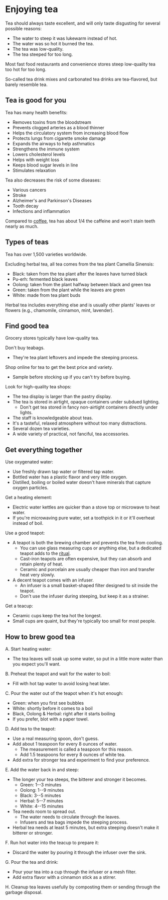 
# Enjoying tea

Tea should always taste excellent, and will only taste disgusting for several possible reasons:

- The water to steep it was lukewarm instead of hot.
- The water was so hot it burned the tea.
- The tea was low-quality.
- The tea steeped for too long.

Most fast food restaurants and convenience stores steep low-quality tea too hot for too long.

So-called tea drink mixes and carbonated tea drinks are tea-flavored, but barely resemble tea.

## Tea is good for you

Tea has many health benefits:

- Removes toxins from the bloodstream
- Prevents clogged arteries as a blood thinner
- Helps the circulatory system from increasing blood flow
- Protects lungs from cigarette smoke damage
- Expands the airways to help asthmatics
- Strengthens the immune system
- Lowers cholesterol levels
- Helps with weight loss
- Keeps blood sugar levels in line
- Stimulates relaxation

Tea also decreases the risk of some diseases:

- Various cancers
- Stroke
- Alzheimer's and Parkinson's Diseases
- Tooth decay
- Infections and inflammation

Compared to [coffee](fun-coffee.md), tea has about 1/4 the caffeine and won't stain teeth nearly as much.

## Types of teas

Tea has over 1,500 varieties worldwide.

Excluding herbal tea, all tea comes from the tea plant Camellia Sinensis:

- Black: taken from the tea plant after the leaves have turned black
- Pu-erh: fermented black leaves
- Oolong: taken from the plant halfway between black and green tea
- Green: taken from the plant while the leaves are green
- White: made from tea plant buds

Herbal tea includes everything else and is usually other plants' leaves or flowers (e.g., chamomile, cinnamon, mint, lavender).

## Find good tea

Grocery stores typically have low-quality tea.

Don't buy teabags.

- They're tea plant leftovers and impede the steeping process.

Shop online for tea to get the best price and variety.

- Sample before stocking up if you can't try before buying.

Look for high-quality tea shops:

- The tea display is larger than the pastry display.
- The tea is stored in airtight, opaque containers under subdued lighting.
  - Don't get tea stored in fancy non-airtight containers directly under lights.
- The staff is knowledgeable about teas.
- It's a tasteful, relaxed atmosphere without too many distractions.
- Several dozen tea varieties.
- A wide variety of practical, not fanciful, tea accessories.

## Get everything together

Use oxygenated water:

- Use freshly drawn tap water or filtered tap water.
- Bottled water has a plastic flavor and very little oxygen.
- Distilled, boiling or boiled water doesn't have minerals that capture oxygen particles.

Get a heating element:

- Electric water kettles are quicker than a stove top or microwave to heat water.
- If you're microwaving pure water, set a toothpick in it or it'll overheat instead of boil.

Use a good teapot:

- A teapot is both the brewing chamber and prevents the tea from cooling.
  - You can use glass measuring cups or anything else, but a dedicated teapot adds to the [ritual](/habits/).
  - Cast-iron teapots are often expensive, but they can absorb and retain plenty of heat.
  - Ceramic and porcelain are usually cheaper than iron and transfer heat very slowly.
- A decent teapot comes with an infuser.
  - An infuser is a small basket-shaped filter designed to sit inside the teapot.
  - Don't use the infuser during steeping, but keep it as a strainer.

Get a teacup:

- Ceramic cups keep the tea hot the longest.
- Small cups are quaint, but they're typically too small for most people.

## How to brew good tea

A. Start heating water:

- The tea leaves will soak up some water, so put in a little more water than you expect you'll want.

B. Preheat the teapot and wait for the water to boil:

- Fill with hot tap water to avoid losing heat later.

C. Pour the water out of the teapot when it's hot enough:

- Green: when you first see bubbles
- White: shortly before it comes to a boil
- Black, Oolong & Herbal: right after it starts boiling
- If you prefer, blot with a paper towel.

D. Add tea to the teapot:

- Use a real measuring spoon, don't guess.
- Add about 1 teaspoon for every 8 ounces of water.
  - The measurement is called a teaspoon for this reason.
  - Add 1.5 teaspoons for every 8 ounces of white tea.
- Add extra for stronger tea and experiment to find your preference.

E. Add the water back in and steep:

- The longer your tea steeps, the bitterer and stronger it becomes.
  - Green: 1--3 minutes
  - Oolong: 1--9 minutes
  - Black: 3--5 minutes
  - Herbal: 5--7 minutes
  - White: 4--15 minutes
- Tea needs room to spread out.
  - The water needs to circulate through the leaves.
  - Infusers and tea bags impede the steeping process.
- Herbal tea needs at least 5 minutes, but extra steeping doesn't make it bitterer or stronger.

F. Run hot water into the teacup to prepare it:

- Discard the water by pouring it through the infuser over the sink.

G. Pour the tea and drink:

- Pour your tea into a cup through the infuser or a mesh filter.
- Add extra flavor with a cinnamon stick as a stirrer.

H. Cleanup tea leaves usefully by composting them or sending through the garbage disposal.
